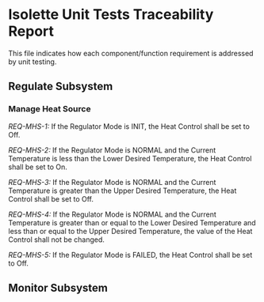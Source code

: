 # Isolette Unit Tests Traceability Report

This file indicates how each component/function requirement is addressed by unit testing.

## Regulate Subsystem

### Manage Heat Source

*REQ-MHS-1:* If the Regulator Mode is INIT, the Heat Control shall be set to Off.



*REQ-MHS-2:* If the Regulator Mode is NORMAL and the Current Temperature is less than the Lower Desired Temperature, the Heat Control shall be set to On.

*REQ-MHS-3:* If the Regulator Mode is NORMAL and the Current Temperature is
      greater than the Upper Desired Temperature, the Heat Control shall be set to Off.

*REQ-MHS-4:* If the Regulator Mode is NORMAL and the Current Temperature is
      greater than or equal to the Lower Desired Temperature and less than or equal to the
      Upper Desired Temperature, the value of the Heat Control shall not be changed.

*REQ-MHS-5:* If the Regulator Mode is FAILED, the Heat Control shall be set to Off.




## Monitor Subsystem

